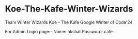 # Koe-The-Kafe-Winter-Wizards
Team Winter Wizards
Koe - The Kafe
Google Winter of Code'24



For Admin Login page:- 
Name: akshat
Password: cafe
